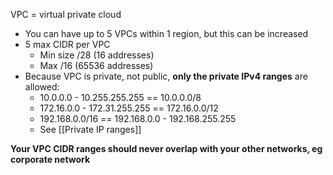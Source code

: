 VPC = virtual private cloud

- You can have up to 5 VPCs within 1 region, but this can be increased
- 5 max CIDR per VPC
	- Min size /28 (16 addresses)
	- Max /16 (65536 addresses)
- Because VPC is private, not public, **only the private IPv4 ranges** are allowed:
	- 10.0.0.0 - 10.255.255.255 == 10.0.0.0/8
	- 172.16.0.0 - 172.31.255.255  ==  172.16.0.0/12
	- 192.168.0.0/16  ==  192.168.0.0 - 192.168.255.255
	- See [[Private IP ranges]]

**Your VPC CIDR ranges should never overlap with your other networks, eg corporate network**
